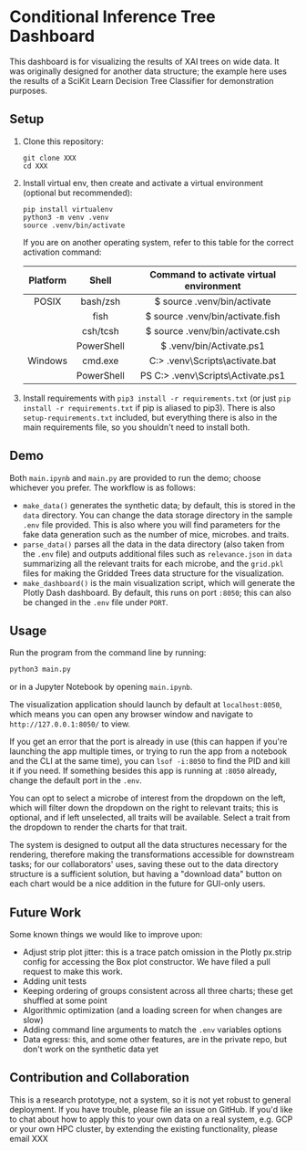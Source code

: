 # Conditional Inference Tree Dashboard

This dashboard is for visualizing the results of XAI trees on wide data. It was originally designed for another data structure; the example here uses the results of a SciKit Learn Decision Tree Classifier for demonstration purposes.

## Setup

1. Clone this repository:

   ```
   git clone XXX
   cd XXX
   ```

2. Install virtual env, then create and activate a virtual environment (optional but recommended):

    ```
    pip install virtualenv
    python3 -m venv .venv
    source .venv/bin/activate
    ```

    If you are on another operating system, refer to this table for the correct activation command:

    | Platform |    Shell   | Command to activate virtual environment |
    |:--------:|:----------:|:---------------------------------------:|
    | POSIX    | bash/zsh   | $ source .venv/bin/activate            |
    |          | fish       | $ source .venv/bin/activate.fish       |
    |          | csh/tcsh   | $ source .venv/bin/activate.csh        |
    |          | PowerShell | $ .venv/bin/Activate.ps1               |
    | Windows  | cmd.exe    | C:\> .venv\Scripts\activate.bat        |
    |          | PowerShell | PS C:\> .venv\Scripts\Activate.ps1     |

3. Install requirements with `pip3 install -r requirements.txt` (or just `pip install -r requirements.txt` if pip is aliased to pip3). There is also `setup-requirements.txt` included, but everything there is also in the main requirements file, so you shouldn't need to install both.

## Demo

Both `main.ipynb` and `main.py` are provided to run the demo; choose whichever you prefer. The workflow is as follows:

- `make_data()` generates the synthetic data; by default, this is stored in the `data` directory. You can change the data storage directory in the sample `.env` file provided. This is also where you will find parameters for the fake data generation such as the number of mice, microbes. and traits.
- `parse_data()` parses all the data in the data directory (also taken from the `.env` file) and outputs additional files such as `relevance.json` in `data` summarizing all the relevant traits for each microbe, and the `grid.pkl` files for making the Gridded Trees data structure for the visualization.
- `make_dashboard()` is the main visualization script, which will generate the Plotly Dash dashboard. By default, this runs on port `:8050`; this can also be changed in the `.env` file under `PORT`.

## Usage

Run the program from the command line by running:

```bash
python3 main.py
```

or in a Jupyter Notebook by opening `main.ipynb`.

The visualization application should launch by default at `localhost:8050`, which means you can open any browser window and navigate to `http://127.0.0.1:8050/` to view.

If you get an error that the port is already in use (this can happen if you're launching the app multiple times, or trying to run the app from a notebook and the CLI at the same time), you can `lsof -i:8050` to find the PID and kill it if you need. If something besides this app is running at `:8050` already, change the default port in the `.env`.

You can opt to select a microbe of interest from the dropdown on the left, which will filter down the dropdown on the right to relevant traits; this is optional, and if left unselected, all traits will be available. Select a trait from the dropdown to render the charts for that trait.

The system is designed to output all the data structures necessary for the rendering, therefore making the transformations accessible for downstream tasks; for our collaborators' uses, saving these out to the data directory structure is a sufficient solution, but having a "download data" button on each chart would be a nice addition in the future for GUI-only users.

## Future Work

Some known things we would like to improve upon:

- Adjust strip plot jitter: this is a trace patch omission in the Plotly px.strip config for accessing the Box plot constructor. We have filed a pull request to make this work.
- Adding unit tests
- Keeping ordering of groups consistent across all three charts; these get shuffled at some point
- Algorithmic optimization (and a loading screen for when changes are slow)
- Adding command line arguments to match the `.env` variables options
- Data egress: this, and some other features, are in the private repo, but don't work on the synthetic data yet

## Contribution and Collaboration

This is a research prototype, not a system, so it is not yet robust to general deployment. If you have trouble, please file an issue on GitHub. If you'd like to chat about how to apply this to your own data on a real system, e.g. GCP or your own HPC cluster, by extending the existing functionality, please email XXX